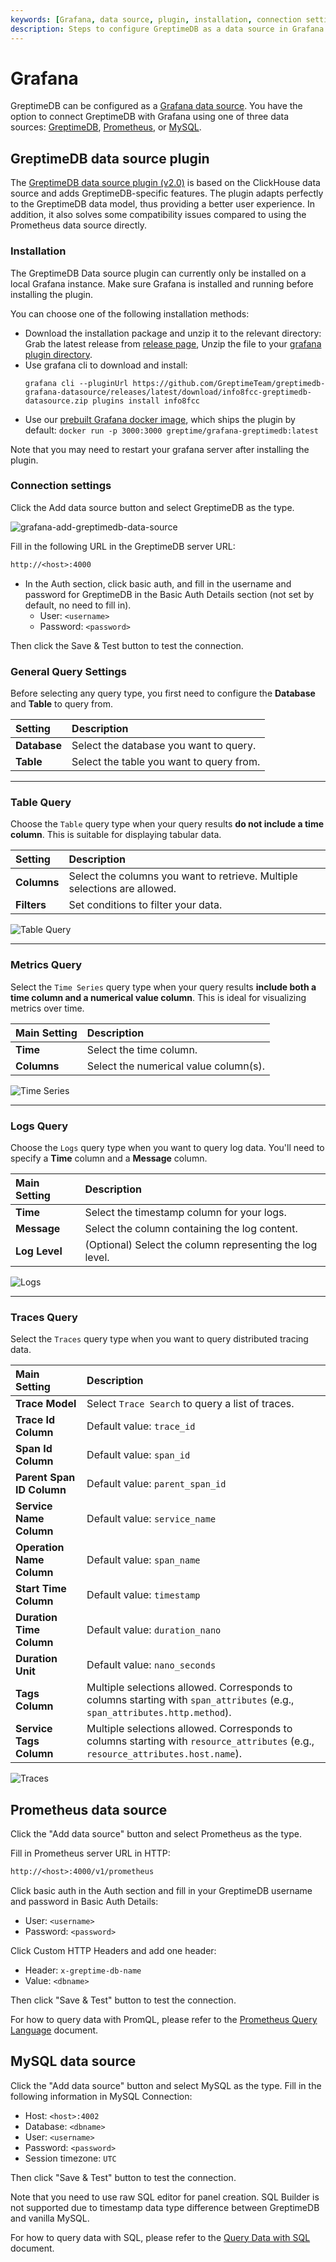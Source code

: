 ```yaml
---
keywords: [Grafana, data source, plugin, installation, connection settings, Prometheus, MySQL]
description: Steps to configure GreptimeDB as a data source in Grafana using different plugins and data sources, including installation and connection settings.
---
```


# Grafana

GreptimeDB can be configured as a [Grafana data source](https://grafana.com/docs/grafana/latest/datasources/add-a-data-source/).
You have the option to connect GreptimeDB with Grafana using one of three data sources: [GreptimeDB](#greptimedb-data-source-plugin), [Prometheus](#prometheus-data-source), or [MySQL](#mysql-data-source).

## GreptimeDB data source plugin

The [GreptimeDB data source plugin (v2.0)](https://github.com/GreptimeTeam/greptimedb-grafana-datasource) is based on the ClickHouse data source and adds GreptimeDB-specific features.
The plugin adapts perfectly to the GreptimeDB data model,
thus providing a better user experience.
In addition, it also solves some compatibility issues compared to using the Prometheus data source directly.

### Installation

The GreptimeDB Data source plugin can currently only be installed on a local Grafana instance.
Make sure Grafana is installed and running before installing the plugin.

You can choose one of the following installation methods:
- Download the installation package and unzip it to the relevant directory: Grab the latest release from [release
page](https://github.com/GreptimeTeam/greptimedb-grafana-datasource/releases/latest/),
Unzip the file to your [grafana plugin
directory](https://grafana.com/docs/grafana/latest/setup-grafana/configure-grafana/#plugins).
- Use grafana cli to download and install:
  ```shell
  grafana cli --pluginUrl https://github.com/GreptimeTeam/greptimedb-grafana-datasource/releases/latest/download/info8fcc-greptimedb-datasource.zip plugins install info8fcc
  ```
- Use our [prebuilt Grafana docker
  image](https://hub.docker.com/r/greptime/grafana-greptimedb), which ships the
  plugin by default: `docker run -p 3000:3000
  greptime/grafana-greptimedb:latest`

Note that you may need to restart your grafana server after installing the plugin.



### Connection settings

Click the Add data source button and select GreptimeDB as the type.

![grafana-add-greptimedb-data-source](/grafana-add-greptimedb-data-source.png)

Fill in the following URL in the GreptimeDB server URL:

```txt
http://<host>:4000
```

- In the Auth section, click basic auth, and fill in the username and password for GreptimeDB in the Basic Auth Details section (not set by default, no need to fill in).
  - User: `<username>`
  - Password: `<password>`

Then click the Save & Test button to test the connection.

### General Query Settings
Before selecting any query type, you first need to configure the **Database** and **Table** to query from.

| Setting   | Description                               |
| :-------- | :---------------------------------------- |
| **Database** | Select the database you want to query.     |
| **Table** | Select the table you want to query from. |

---

### Table Query

Choose the `Table` query type when your query results **do not include a time column**. This is suitable for displaying tabular data.


| Setting   | Description                                     |
| :-------- | :---------------------------------------------- |
| **Columns** | Select the columns you want to retrieve. Multiple selections are allowed. |
| **Filters** | Set conditions to filter your data.             |

![Table Query](/grafana/table.png)

---

### Metrics Query

Select the `Time Series` query type when your query results **include both a time column and a numerical value column**. This is ideal for visualizing metrics over time.

| Main Setting | Description           |
| :----------- | :-------------------- |
| **Time** | Select the time column. |
| **Columns** | Select the numerical value column(s). |

![Time Series](/grafana/series1.png)

---

### Logs Query

Choose the `Logs` query type when you want to query log data. You'll need to specify a **Time** column and a **Message** column.

| Main Setting | Description                   |
| :----------- | :---------------------------- |
| **Time** | Select the timestamp column for your logs. |
| **Message** | Select the column containing the log content. |
| **Log Level**| (Optional) Select the column representing the log level. |

![Logs](/grafana/logs.png)

---

### Traces Query

Select the `Traces` query type when you want to query distributed tracing data.

| Main Setting          | Description                                                                                             |
| :-------------------- | :------------------------------------------------------------------------------------------------------ |
| **Trace Model** | Select `Trace Search` to query a list of traces.                                                        |
| **Trace Id Column** | Default value: `trace_id`                                                                               |
| **Span Id Column** | Default value: `span_id`                                                                                |
| **Parent Span ID Column** | Default value: `parent_span_id`                                                                       |
| **Service Name Column** | Default value: `service_name`                                                                         |
| **Operation Name Column** | Default value: `span_name`                                                                            |
| **Start Time Column** | Default value: `timestamp`                                                                              |
| **Duration Time Column** | Default value: `duration_nano`                                                                          |
| **Duration Unit** | Default value: `nano_seconds`                                                                           |
| **Tags Column** | Multiple selections allowed. Corresponds to columns starting with `span_attributes` (e.g., `span_attributes.http.method`). |
| **Service Tags Column** | Multiple selections allowed. Corresponds to columns starting with `resource_attributes` (e.g., `resource_attributes.host.name`). |

![Traces](/grafana/traceconfig.png)


## Prometheus data source

Click the "Add data source" button and select Prometheus as the type.

Fill in Prometheus server URL in HTTP:

```txt
http://<host>:4000/v1/prometheus
```

Click basic auth in the Auth section and fill in your GreptimeDB username and password in Basic Auth Details:

- User: `<username>`
- Password: `<password>`

Click Custom HTTP Headers and add one header:

- Header: `x-greptime-db-name`
- Value: `<dbname>`

Then click "Save & Test" button to test the connection.

For how to query data with PromQL, please refer to the [Prometheus Query Language](/user-guide/query-data/promql.md) document.

## MySQL data source

Click the "Add data source" button and select MySQL as the type. Fill in the following information in MySQL Connection:

- Host: `<host>:4002`
- Database: `<dbname>`
- User: `<username>`
- Password: `<password>`
- Session timezone: `UTC`

Then click "Save & Test" button to test the connection.

Note that you need to use raw SQL editor for panel creation. SQL Builder is not
supported due to timestamp data type difference between GreptimeDB and vanilla
MySQL.

For how to query data with SQL, please refer to the [Query Data with SQL](/user-guide/query-data/sql.md) document.
